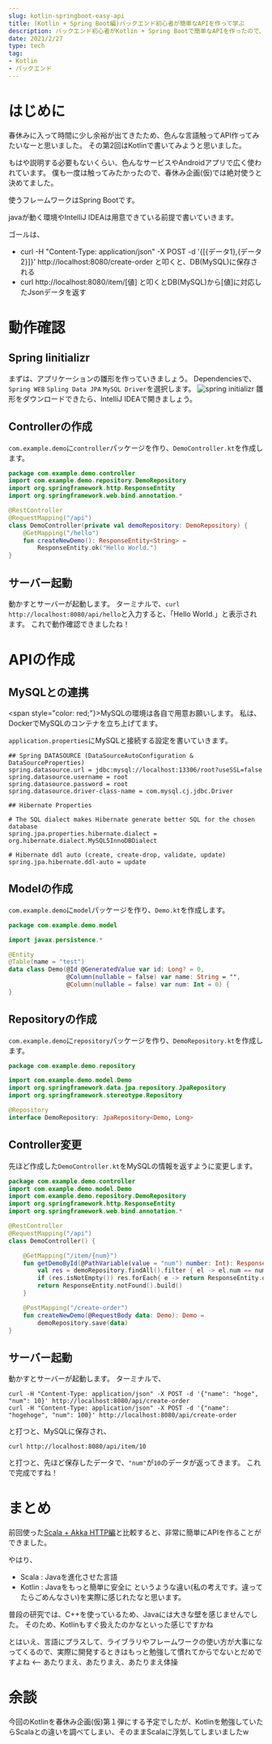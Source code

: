 ```yaml
---
slug: kotlin-springboot-easy-api
title: (Kotlin + Spring Boot編)バックエンド初心者が簡単なAPIを作って学ぶ
description: バックエンド初心者がKotlin + Spring Bootで簡単なAPIを作ったので、その記録をまとめました。
date: 2021/2/27
type: tech
tag: 
- Kotlin
- バックエンド
---
```


# はじめに
春休みに入って時間に少し余裕が出てきたため、色んな言語触ってAPI作ってみたいなーと思いました。
その第2回はKotlinで書いてみようと思いました。

もはや説明する必要もないくらい、色んなサービスやAndroidアプリで広く使われています。
僕も一度は触ってみたかったので、春休み企画(仮)では絶対使うと決めてました。

使うフレームワークはSpring Bootです。

javaが動く環境やIntelliJ IDEAは用意できている前提で書いていきます。

ゴールは、
- curl -H "Content-Type: application/json" -X POST -d '{[{データ1},{データ2}]}' http://localhost:8080/create-order と叩くと、DB(MySQL)に保存される
- curl http://localhost:8080/item/[値] と叩くとDB(MySQL)から[値]に対応したJsonデータを返す

# 動作確認
## Spring Iinitializr
まずは、アプリケーションの雛形を作っていきましょう。
Dependenciesで、`Spring WEB` `Spling Data JPA` `MySQL Driver`を選択します。
![spring initializr](https://firebasestorage.googleapis.com/v0/b/test-f825e.appspot.com/o/images%2Fblog%2Fspringbootinit.png?alt=media&token=02ec186b-a6d6-4f9f-b305-cb144598c44f "spring initializr")
雛形をダウンロードできたら、IntelliJ IDEAで開きましょう。

## Controllerの作成
`com.example.demo`に`controller`パッケージを作り、`DemoController.kt`を作成します。
```kotlin:DemoController.kt
package com.example.demo.controller
import com.example.demo.repository.DemoRepository
import org.springframework.http.ResponseEntity
import org.springframework.web.bind.annotation.*

@RestController
@RequestMapping("/api")
class DemoController(private val demoRepository: DemoRepository) {
    @GetMapping("/hello")
    fun createNewDemo(): ResponseEntity<String> =
        ResponseEntity.ok("Hello World.")
}
```

## サーバー起動
動かすとサーバーが起動します。
ターミナルで、`curl http://localhost:8080/api/hello`と入力すると、「Hello World.」と表示されます。
これで動作確認できましたね！

# APIの作成
## MySQLとの連携

<span style="color: red;"}>MySQLの環境は各自で用意お願いします。</span>
私は、DockerでMySQLのコンテナを立ち上げてます。

`application.properties`にMySQLと接続する設定を書いていきます。
```:application.properties
## Spring DATASOURCE (DataSourceAutoConfiguration & DataSourceProperties)
spring.datasource.url = jdbc:mysql://localhost:13306/root?useSSL=false
spring.datasource.username = root
spring.datasource.password = root
spring.datasource.driver-class-name = com.mysql.cj.jdbc.Driver

## Hibernate Properties

# The SQL dialect makes Hibernate generate better SQL for the chosen database
spring.jpa.properties.hibernate.dialect = org.hibernate.dialect.MySQL5InnoDBDialect

# Hibernate ddl auto (create, create-drop, validate, update)
spring.jpa.hibernate.ddl-auto = update
```

## Modelの作成
`com.example.demo`に`model`パッケージを作り、`Demo.kt`を作成します。
```kotlin:Demo.kt
package com.example.demo.model

import javax.persistence.*

@Entity
@Table(name = "test")
data class Demo(@Id @GeneratedValue var id: Long? = 0,
                @Column(nullable = false) var name: String = "",
                @Column(nullable = false) var num: Int = 0) {
}
```

## Repositoryの作成
`com.example.demo`に`repository`パッケージを作り、`DemoRepository.kt`を作成します。
```kotlin:DemoRepository.kt
package com.example.demo.repository

import com.example.demo.model.Demo
import org.springframework.data.jpa.repository.JpaRepository
import org.springframework.stereotype.Repository

@Repository
interface DemoRepository: JpaRepository<Demo, Long>
```

## Controller変更
先ほど作成した`DemoController.kt`をMySQLの情報を返すように変更します。
```kotlin:DemoController.kt
package com.example.demo.controller
import com.example.demo.model.Demo
import com.example.demo.repository.DemoRepository
import org.springframework.http.ResponseEntity
import org.springframework.web.bind.annotation.*

@RestController
@RequestMapping("/api")
class DemoController() {

    @GetMapping("/item/{num}")
    fun getDemoById(@PathVariable(value = "num") number: Int): ResponseEntity<Demo> {
        val res = demoRepository.findAll().filter { el -> el.num == number }
        if (res.isNotEmpty()) res.forEach{ e -> return ResponseEntity.ok(e) }
        return ResponseEntity.notFound().build()
    }

    @PostMapping("/create-order")
    fun createNewDemo(@RequestBody data: Demo): Demo =
        demoRepository.save(data)
}
```

## サーバー起動
動かすとサーバーが起動します。
ターミナルで、
```none
curl -H "Content-Type: application/json" -X POST -d '{"name": "hoge", "num": 10}' http://localhost:8080/api/create-order
curl -H "Content-Type: application/json" -X POST -d '{"name": "hogehoge", "num": 100}' http://localhost:8080/api/create-order
```
と打つと、MySQLに保存され、
```none
curl http://localhost:8080/api/item/10
```
と打つと、先ほど保存したデータで、`"num"`が`10`のデータが返ってきます。
これで完成ですね！

# まとめ
前回使った[Scala + Akka HTTP編](https://zenn.dev/nosuke_shin/articles/a4742aaeb45ca2)と比較すると、非常に簡単にAPIを作ることができました。

やはり、
- Scala : Javaを進化させた言語
- Kotlin : Javaをもっと簡単に安全に
というような違い(私の考えです。違ってたらごめんなさい)を実際に感じれたなと思います。

普段の研究では、C++を使っているため、Javaには大きな壁を感じませんでした。
そのため、Kotlinもすぐ扱えたのかなといった感じですかね

とはいえ、言語にプラスして、ライブラリやフレームワークの使い方が大事になってくるので、実際に開発するときはもっと勉強して慣れてからでないとだめですよね <-- あたりまえ、あたりまえ、あたりまえ体操

# 余談
今回のKotlinを春休み企画(仮)第１弾にする予定でしたが、Kotlinを勉強していたらScalaとの違いを調べてしまい、そのままScalaに浮気してしまいましたw